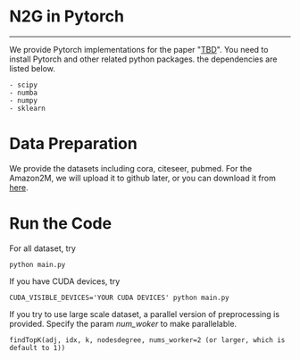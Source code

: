 # N2G in Pytorch
------
We provide Pytorch implementations for the paper "[TBD](https://arxiv.org/abs/2003.09638 "TBD")". You need to install Pytorch and other related python packages. the dependencies are listed below.
```
- scipy
- numba
- numpy
- sklearn
```
# Data Preparation
We provide the datasets including cora, citeseer, pubmed. For the Amazon2M, we will upload it to github later, or you can download it from [here](https://drive.google.com/drive/folders/1qWL76l7wYcESLfYNg0KbNjk22DEP_CTQ?usp=sharing "here").
# Run the Code
For all dataset, try
```
python main.py
```
If you have CUDA devices, try
```
CUDA_VISIBLE_DEVICES='YOUR CUDA DEVICES' python main.py
```
If you try to use large scale dataset, a parallel version of preprocessing is provided. Specify the param *num_woker* to make parallelable.
```
findTopK(adj, idx, k, nodesdegree, nums_worker=2 (or larger, which is default to 1))
```
